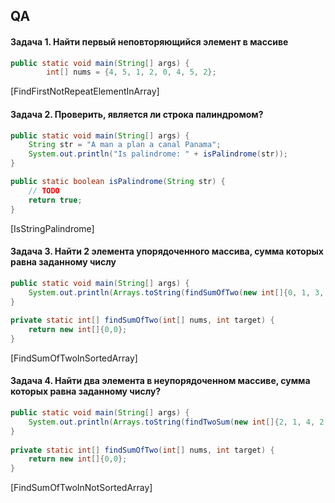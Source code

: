 ## QA
#### Задача 1. Найти первый неповторяющийся элемент в массиве

```java
public static void main(String[] args) {
        int[] nums = {4, 5, 1, 2, 0, 4, 5, 2};
```

[FindFirstNotRepeatElementInArray]
#### Задача 2. Проверить, является ли строка палиндромом?

```java
public static void main(String[] args) {  
    String str = "A man a plan a canal Panama";  
    System.out.println("Is palindrome: " + isPalindrome(str)); 
}

public static boolean isPalindrome(String str) {
	// TODO
	return true;
}
```

[IsStringPalindrome]

#### Задача 3. Найти 2 элемента упорядоченного массива, сумма которых равна заданному числу

```java
public static void main(String[] args) {  
    System.out.println(Arrays.toString(findSumOfTwo(new int[]{0, 1, 3, 4, 5, 6}, 5)));  
}  
  
private static int[] findSumOfTwo(int[] nums, int target) {
	return new int[]{0,0};
}
```

[FindSumOfTwoInSortedArray]
#### Задача 4. Найти два элемента в неупорядоченном массиве, сумма которых равна заданному числу? 

```java
public static void main(String[] args) {  
    System.out.println(Arrays.toString(findTwoSum(new int[]{2, 1, 4, 2, 6}, 6))); 
}  
  
private static int[] findSumOfTwo(int[] nums, int target) {
	return new int[]{0,0};
}
```

[FindSumOfTwoInNotSortedArray]

